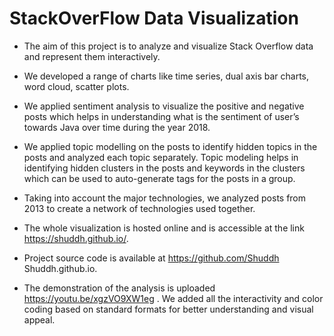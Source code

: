# StackOverFlow Data Visualization

* The aim of this project is to analyze and visualize Stack Overflow data and represent them interactively. 
* We developed a range of charts like time series, dual axis bar charts, word cloud, scatter plots. 
* We applied sentiment analysis to visualize the positive and negative posts which helps in understanding what is the sentiment of user’s towards Java over time during the year 2018.
* We applied topic modelling on the posts to identify hidden topics in the posts and analyzed each topic separately. Topic modeling helps in identifying hidden clusters in the posts and keywords in the clusters which can be used to auto-generate tags for the posts in a group. 
* Taking into account the major technologies, we analyzed posts from 2013 to create a network of technologies used together.

* The whole visualization is hosted online and is accessible at the link https://shuddh.github.io/.
* Project source code is available at https://github.com/Shuddh Shuddh.github.io.
* The demonstration of the analysis is uploaded https://youtu.be/xgzVO9XW1eg . We added all the interactivity and color coding based on standard formats for better understanding and visual appeal.